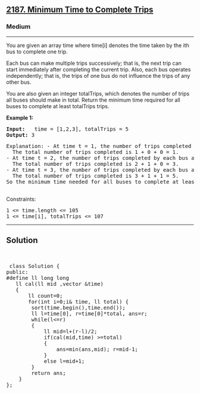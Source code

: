 
<h2><a href="https://leetcode.com/problems/minimum-time-to-complete-trips/">2187. Minimum Time to Complete Trips</a></h2>
<h3>Medium</h3>
<hr>
<div><p>
 You are given an array time where time[i] denotes the time taken by the ith bus to complete one trip.

Each bus can make multiple trips successively; that is, the next trip can start immediately after completing the current trip. Also, each bus operates independently; that is, the trips of one bus do not influence the trips of any other bus.

You are also given an integer totalTrips, which denotes the number of trips all buses should make in total. Return the minimum time required for all buses to complete at least totalTrips trips.
</p>


<p><strong>Example 1:</strong></p>
<pre><strong>Input:</strong>   time = [1,2,3], totalTrips = 5
<strong>Output:</strong> 3
</pre>
<pre>
Explanation: - At time t = 1, the number of trips completed by each bus are [1,0,0]. 
  The total number of trips completed is 1 + 0 + 0 = 1.
- At time t = 2, the number of trips completed by each bus are [2,1,0]. 
  The total number of trips completed is 2 + 1 + 0 = 3.
- At time t = 3, the number of trips completed by each bus are [3,1,1]. 
  The total number of trips completed is 3 + 1 + 1 = 5.
So the minimum time needed for all buses to complete at least 5 trips is 3.
  </pre>


Constraints:
<pre>
1 <= time.length <= 105
1 <= time[i], totalTrips <= 107
</pre>
<hr>
 <h2><strong><b>Solution</b></strong></h2>
 <br>
 <pre>
 class Solution {
public:
#define ll long long
   ll cal(ll mid ,vector<int> &time)
   {
       ll count=0;
       for(int i=0;i<time.size();i++)
       {
           count+=mid/time[i];
       }
       return count;
   }
    long long minimumTime(vector<int>& time, ll total) {
        sort(time.begin(),time.end());
        ll l=time[0], r=time[0]*total, ans=r;
        while(l<=r)
        {
            ll mid=l+(r-l)/2;
            if(cal(mid,time) >=total) 
            {
                ans=min(ans,mid); r=mid-1;
            }
            else l=mid+1;
        }
        return ans;
    }
};
 </pre>

